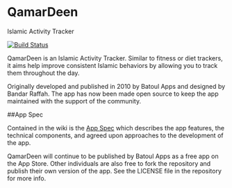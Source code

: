 # QamarDeen
Islamic Activity Tracker

[![Build Status](https://travis-ci.org/batoulapps/QamarDeen.svg?branch=dev)](https://travis-ci.org/batoulapps/QamarDeen)

QamarDeen is an Islamic Activity Tracker. Similar to fitness or diet trackers, it aims help improve consistent Islamic behaviors by allowing you to track them throughout the day.

Originally developed and published in 2010 by Batoul Apps and designed by Bandar Raffah. The app has now been made open source to keep the app maintained with the support of the community.


##App Spec

Contained in the wiki is the [App Spec](https://github.com/batoulapps/QamarDeen/wiki/) which describes the app features, the technical components, and agreed upon approaches to the development of the app.

QamarDeen will continue to be published by Batoul Apps as a free app on the App Store. Other individuals are also free to fork the repository and publish their own version of the app. See the LICENSE file in the repository for more info.
